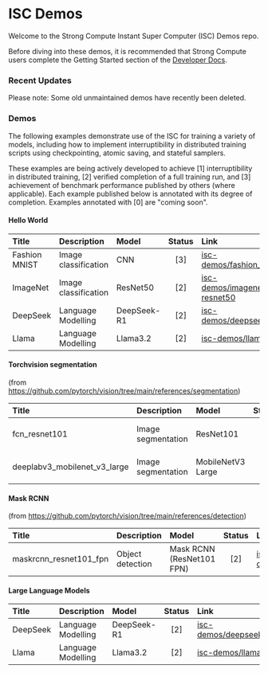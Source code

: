 # ISC Demos
Welcome to the Strong Compute Instant Super Computer (ISC) Demos repo. 

Before diving into these demos, it is recommended that Strong Compute users complete the Getting Started section of the 
[Developer Docs](https://strong-compute.gitbook.io/developer-docs/getting-started).

### Recent Updates

Please note: Some old unmaintained demos have recently been deleted. 

### Demos <a name="more-examples"></a>

The following examples demonstrate use of the ISC for training a variety of models, including how to implement 
interruptibility in distributed training scripts using checkpointing, atomic saving, and stateful samplers.

These examples are being actively developed to achieve [1] interruptibility in distributed training, [2] verified 
completion of a full training run, and [3] achievement of benchmark performance published by others (where applicable). 
Each example published below is annotated with its degree of completion. Examples annotated with [0] are "coming soon".

#### Hello World

| Title | Description | Model | Status | Link |
| :--- | :--- | :--- | :----: | :--- |
| Fashion MNIST | Image classification | CNN | [3] | [isc-demos/fashion_mnist](fashion_mnist) |
| ImageNet | Image classification | ResNet50 | [2] | [isc-demos/imagenet-resnet50](imagenet-resnet50) |
| DeepSeek | Language Modelling | DeepSeek-R1 | [2] | [isc-demos/deepseek](deepseek) |
| Llama | Language Modelling | Llama3.2 | [2] | [isc-demos/llama](llama) |


#### Torchvision segmentation

(from https://github.com/pytorch/vision/tree/main/references/segmentation)

| Title | Description | Model | Status | Link |
| :--- | :--- | :--- | :----: | :--- |
| fcn_resnet101 | Image segmentation | ResNet101 | [2] | [isc-demos/tv-segmentation](tv-segmentation) |
| deeplabv3_mobilenet_v3_large | Image segmentation | MobileNetV3 Large | [2] | [isc-demos/tv-segmentation](tv-segmentation) |

#### Mask RCNN

(from https://github.com/pytorch/vision/tree/main/references/detection)

| Title | Description | Model | Status | Link |
| :--- | :--- | :--- | :----: | :--- |
| maskrcnn_resnet101_fpn | Object detection | Mask RCNN (ResNet101 FPN) | [2] | [isc-demos/maskrcnn](maskrcnn) |


#### Large Language Models

| Title | Description | Model | Status | Link |
| :--- | :--- | :--- | :----: | :--- |
| DeepSeek | Language Modelling | DeepSeek-R1 | [2] | [isc-demos/deepseek](deepseek) |
| Llama | Language Modelling | Llama3.2 | [2] | [isc-demos/llama](llama) |
